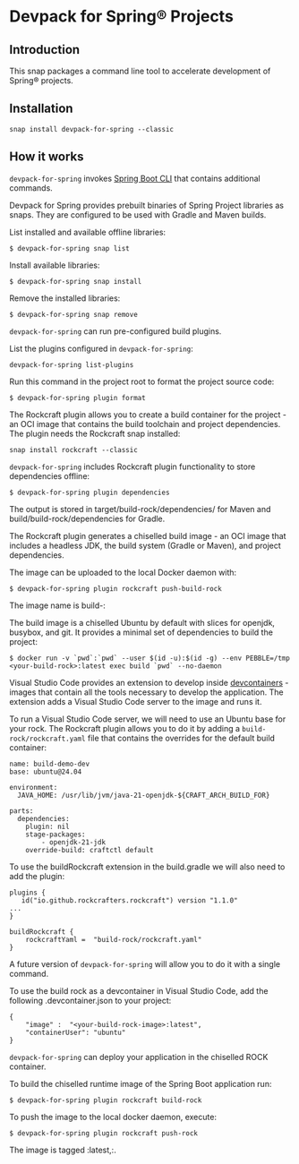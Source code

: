 # Devpack for Spring® Projects

## Introduction

This snap packages a command line tool to accelerate development of Spring® projects.

## Installation

`snap install devpack-for-spring --classic`

## How it works

`devpack-for-spring` invokes [Spring Boot CLI](https://docs.spring.io/spring-boot/docs/current/reference/html/cli.html) that contains additional commands.

Devpack for Spring provides prebuilt binaries of Spring Project libraries as snaps. They are configured to be used with Gradle and Maven builds.

List installed and available offline libraries:

```
$ devpack-for-spring snap list
```


Install available libraries:

```
$ devpack-for-spring snap install
```


Remove the installed libraries:

```
$ devpack-for-spring snap remove
```



`devpack-for-spring` can run pre-configured build plugins.


List the plugins configured in `devpack-for-spring`:

```
devpack-for-spring list-plugins
```


Run this command in the project root to format the project source code:

```
$ devpack-for-spring plugin format
```


The Rockcraft plugin allows you to create a build container for the project - an OCI image that contains the build toolchain and project dependencies. The plugin needs the Rockcraft snap installed:

```
snap install rockcraft --classic
```

`devpack-for-spring` includes Rockcraft plugin functionality to store dependencies offline:

```
$ devpack-for-spring plugin dependencies
```

The output is stored in target/build-rock/dependencies/ for Maven and build/build-rock/dependencies for Gradle.

The Rockcraft plugin generates a chiselled build image - an OCI image that includes a headless JDK, the build system (Gradle or Maven), and project dependencies.

The image can be uploaded to the local Docker daemon with:

```
$ devpack-for-spring plugin rockcraft push-build-rock
```

The image name is build-<your-project-name>:

The build image is a chiselled Ubuntu by default with slices for openjdk, busybox, and git.
It provides a minimal set of dependencies to build the project:

```
$ docker run -v `pwd`:`pwd` --user $(id -u):$(id -g) --env PEBBLE=/tmp <your-build-rock>:latest exec build `pwd` --no-daemon
```

Visual Studio Code provides an extension to develop inside [devcontainers](https://containers.dev/) - images that contain all the tools necessary to develop the application. The extension adds a Visual Studio Code server to the image and runs it.

To run a Visual Studio Code server, we will need to use an Ubuntu base for your rock. The Rockcraft plugin allows you to do it by adding a `build-rock/rockcraft.yaml` file that contains the overrides for the default build container:

```
name: build-demo-dev
base: ubuntu@24.04

environment:
  JAVA_HOME: /usr/lib/jvm/java-21-openjdk-${CRAFT_ARCH_BUILD_FOR}

parts:
  dependencies:
    plugin: nil
    stage-packages:
        - openjdk-21-jdk
    override-build: craftctl default
```

To use the buildRockcraft extension in the build.gradle we will also need to add the plugin:

```
plugins {
   id("io.github.rockcrafters.rockcraft") version "1.1.0"
...
}

buildRockcraft {
    rockcraftYaml =  "build-rock/rockcraft.yaml"
}
```

A future version of `devpack-for-spring` will allow you to do it with a single command.

To use the build rock as a devcontainer in Visual Studio Code, add the following .devcontainer.json to your project:
```
{
    "image" :  "<your-build-rock-image>:latest",
    "containerUser": "ubuntu"
}
```

`devpack-for-spring` can deploy your application in the chiselled ROCK container.

To build the chiselled runtime image of the Spring Boot application run:

```
$ devpack-for-spring plugin rockcraft build-rock
```

To push the image to the local docker daemon, execute:

```
$ devpack-for-spring plugin rockcraft push-rock
```

The image is tagged <your-project-name>:latest,<your-project-name>:<your-project-version>.
